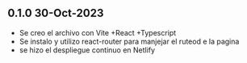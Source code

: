 ## 0.1.0 30-Oct-2023
- Se creo el archivo con Vite +React +Typescript
- Se instalo y utilizo react-router para manjejar el ruteod e la pagina
- se hizo el despliegue continuo en Netlify
